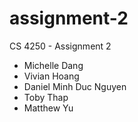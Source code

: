 # assignment-2

CS 4250 - Assignment 2

- Michelle Dang
- Vivian Hoang
- Daniel Minh Duc Nguyen
- Toby Thap
- Matthew Yu
